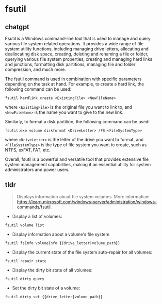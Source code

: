 # fsutil 
## chatgpt 
Fsutil is a Windows command-line tool that is used to manage and query various file system related operations. It provides a wide range of file system utility functions, including managing drive letters, allocating and deallocating disk space, creating, deleting and renaming a file or folder, querying various file system properties, creating and managing hard links and junctions, formatting disk partitions, managing file and folder compression, and much more. 

The fsutil command is used in combination with specific parameters depending on the task at hand. For example, to create a hard link, the following command can be used:

`fsutil hardlink create <ExistingFile> <NewFileName>`

where `<ExistingFile>` is the original file you want to link to, and `<NewFileName>` is the name you want to give to the new link. 

Similarly, to format a disk partition, the following command can be used:

`fsutil.exe volume diskformat <DriveLetter> /FS:<FileSystemType>`

where `<DriveLetter>` is the letter of the drive you want to format, and `<FileSystemType>` is the type of file system you want to create, such as NTFS, exFAT, FAT, etc.

Overall, fsutil is a powerful and versatile tool that provides extensive file system management capabilities, making it an essential utility for system administrators and power users. 

## tldr 
 
> Displays information about file system volumes.
> More information: <https://learn.microsoft.com/windows-server/administration/windows-commands/fsutil>.

- Display a list of volumes:

`fsutil volume list`

- Display information about a volume's file system:

`fsutil fsInfo volumeInfo {{drive_letter|volume_path}}`

- Display the current state of the file system auto-repair for all volumes:

`fsutil repair state`

- Display the dirty bit state of all volumes:

`fsutil dirty query`

- Set the dirty bit state of a volume:

`fsutil dirty set {{drive_letter|volume_path}}`
